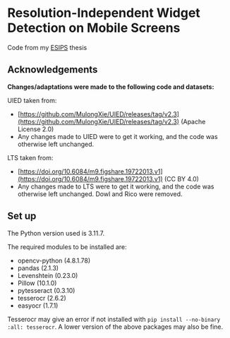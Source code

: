 # Resolution-Independent Widget Detection on Mobile Screens

Code from my [ESIPS](https://www.sydney.edu.au/engineering/study/scholarships/engineering-sydney-industry-placement-scholarship.html) thesis

## Acknowledgements 

**Changes/adaptations were made to the following code and datasets:**

UIED taken from:
* [https://github.com/MulongXie/UIED/releases/tag/v2.3](https://github.com/MulongXie/UIED/releases/tag/v2.3) (Apache License 2.0)
* Any changes made to UIED were to get it working, and the code was otherwise left unchanged.

LTS taken from:
* [https://doi.org/10.6084/m9.figshare.19722013.v1](https://doi.org/10.6084/m9.figshare.19722013.v1) (CC BY 4.0)
* Any changes made to LTS were to get it working, and the code was otherwise left unchanged. Dowl and Rico were removed.
  
## Set up

The Python version used is 3.11.7.

The required modules to be installed are:
* opencv-python (4.8.1.78)
* pandas (2.1.3)
* Levenshtein (0.23.0)
* Pillow (10.1.0)
* pytesseract (0.3.10)
* tesserocr (2.6.2)
* easyocr (1.7.1)

Tesserocr may give an error if not installed with ``pip install --no-binary :all: tesserocr``.
A lower version of the above packages may also be fine.
